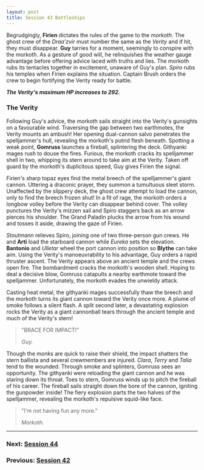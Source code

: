 ```yaml
---
layout: post
title: Session 43 Battleships
---
```


Begrudgingly, **Firien** dictates the rules of the game to the *morkoth*. The ghost crew of the *Draa'zvir* must number the same as the *Verity* and if hit, they must disappear. **Guy** tarries for a moment, seemingly to conspire with the morkoth. As a gesture of good will, he relinquishes the weather gauge advantage before offering advice laced with truths and lies. The morkoth rubs its tentacles together in excitement, unaware of Guy's plan. *Spiro* rubs his temples when Firien explains the situation. Captain Brush orders the crew to begin fortifying the Verity ready for battle.

***The Verity's maximum HP increases to 292.***

### The Verity

Following Guy's advice, the morkoth sails straight into the Verity's gunsights on a favourable wind. Traversing the gap between two earthmotes, the Verity mounts an ambush! Her opening dual-cannon salvo penetrates the spelljammer's hull, revealing the morkoth's putrid flesh beneath. Spotting a weak point, **Gomruss** launches a fireball, splintering the deck. Githyanki mages rush to douse the fires. Furious, the morkoth cracks its spelljammer shell in two, whipping its stern around to take aim at the Verity. Taken off guard by the morkoth's duplicitous speed, Guy gives Firien the signal.

Firien's sharp topaz eyes find the metal breech of the spelljammer's giant cannon. Uttering a draconic prayer, they summon a tumultuous sleet storm. Unaffected by the slippery deck, the ghost crew attempt to load the cannon, only to find the breech frozen shut! In a fit of rage, the morkoth orders a longbow volley before the Verity can disappear behind cover. The volley punctures the Verity's mizzen sail and Spiro staggers back as an arrow pierces his shoulder. The Grand Paladin plucks the arrow from his wound and tosses it aside, drawing the gaze of Firien.

*Stoutmann* relieves Spiro, joining one of two three-person gun crews. He and **Arti** load the starboard cannon while *Eureka* sets the elevation. **Bantonio** and *Ulletar* wheel the port cannon into position so **Blythe** can take aim. Using the Verity's manoeuvrability to his advantage, Guy orders a rapid thruster ascent. The Verity appears above an ancient temple and the crews open fire. The bombardment cracks the morkoth's wooden shell. Hoping to deal a decisive blow, Gomruss catapults a nearby earthmote toward the spelljammer. Unfortunately, the morkoth evades the unwieldy attack.

Casting heat metal, the githyanki mages successfully thaw the breech and the morkoth turns its giant cannon toward the Verity once more. A plume of smoke follows a silent flash. A split second later, a devastating explosion rocks the Verity as a giant cannonball tears through the ancient temple and much of the Verity's stern!

> "BRACE FOR IMPACT!"
>
> *Guy.*

Though the monks are quick to raise their shield, the impact shatters the stern ballista and several crewmembers are injured. *Clara*, *Terry* and *Talia* tend to the wounded. Through smoke and splinters, Gomruss sees an opportunity. The githyanki were reloading the giant cannon and he was staring down its throat. Toes to stern, Gomruss winds up to pitch the fireball of his career. The fireball sails straight down the bore of the cannon, igniting the gunpowder inside! The fiery explosion parts the two halves of the spelljammer, revealing the morkoth's repulsive squid-like face.

> "I'm not having fun any more."
>
> *Morkoth.*

---

### **Next: [Session 44](session-44)**
### **Previous: [Session 42](session-42)**
